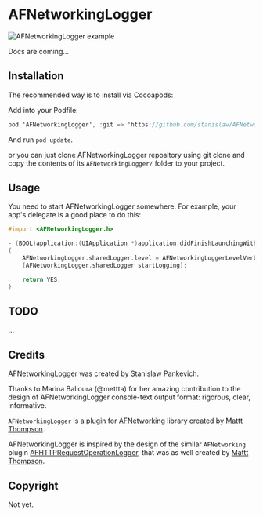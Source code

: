 AFNetworkingLogger
==================

![AFNetworkingLogger example](https://raw.github.com/stanislaw/AFNetworkingLogger/master/Examples/AFNetworkingLogger.png)

Docs are coming...

## Installation

The recommended way is to install via Cocoapods:

Add into your Podfile:

```objective-c
pod 'AFNetworkingLogger', :git => 'https://github.com/stanislaw/AFNetworkingLogger'
```

And run `pod update`.

or you can just clone AFNetworkingLogger repository using git clone and copy the contents of its `AFNetworkingLogger/` folder to your project.

## Usage

You need to start AFNetworkingLogger somewhere. For example, your app's delegate is a good place to do this:

```objective-c
#import <AFNetworkingLogger.h>

- (BOOL)application:(UIApplication *)application didFinishLaunchingWithOptions:(NSDictionary *)launchOptions 
{
    AFNetworkingLogger.sharedLogger.level = AFNetworkingLoggerLevelVerbose;
    [AFNetworkingLogger.sharedLogger startLogging];

    return YES;
}
```

## TODO

...

## Credits

AFNetworkingLogger was created by Stanislaw Pankevich.

Thanks to Marina Balioura (@mettta) for her amazing contribution to the design of AFNetworkingLogger console-text output format: rigorous, clear, informative.
 
`AFNetworkingLogger` is a plugin for [AFNetworking](https://github.com/AFNetworking/AFNetworking) library created by [Mattt Thompson](http://github.com/mattt).

AFNetworkingLogger is inspired by the design of the similar `AFNetworking` plugin [AFHTTPRequestOperationLogger](https://github.com/AFNetworking/AFHTTPRequestOperationLogger), that was as well created by [Mattt Thompson](http://github.com/mattt).

## Copyright

Not yet.

